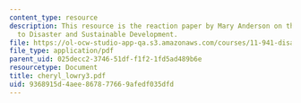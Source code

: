 ```yaml
---
content_type: resource
description: This resource is the reaction paper by Mary Anderson on the topic Vunlerability
  to Disaster and Sustainable Development.
file: https://ol-ocw-studio-app-qa.s3.amazonaws.com/courses/11-941-disaster-vulnerability-and-resilience-spring-2005/9368915d4aee867877669afedf035dfd_cheryl_lowry3.pdf
file_type: application/pdf
parent_uid: 025decc2-3746-51df-f1f2-1fd5ad489b6e
resourcetype: Document
title: cheryl_lowry3.pdf
uid: 9368915d-4aee-8678-7766-9afedf035dfd
---
```

